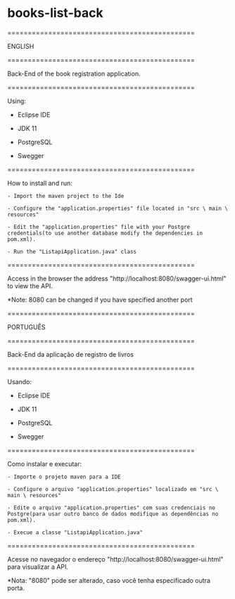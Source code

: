 # books-list-back
==============================================

ENGLISH

==============================================

Back-End of the book registration application.

==============================================

Using:

  - Eclipse IDE
  
  - JDK 11
  
  - PostgreSQL
  
  - Swegger
  
  ==============================================
  
  How to install and run:
  
    - Import the maven project to the Ide
    
    - Configure the "application.properties" file located in "src \ main \ resources"
    
    - Edit the "application.properties" file with your Postgre credentials(to use another database modify the dependencies in pom.xml).
    
    - Run the "ListapiApplication.java" class
    
==============================================

Access in the browser the address "http://localhost:8080/swagger-ui.html" to view the API.

  *Note: 8080 can be changed if you have specified another port
  
  
==============================================

PORTUGUÊS

==============================================

 Back-End da aplicação de registro de livros
 
==============================================

Usando:

  - Eclipse IDE
  
  - JDK 11
  
  - PostgreSQL
  
  - Swegger
  
==============================================

  Como instalar e executar:
  
    - Importe o projeto maven para a IDE
    
    - Configure o arquivo "application.properties" localizado em "src \ main \ resources"
    
    - Edite o arquivo "application.properties" com suas credenciais no Postgre(para usar outro banco de dados modifique as dependências no pom.xml).
    
    - Execue a classe "ListapiApplication.java"
    
    
==============================================

Acesse no navegador o endereço "http://localhost:8080/swagger-ui.html" para visualizar a API.

  *Nota: "8080" pode ser alterado, caso você tenha especificado outra porta.
  
